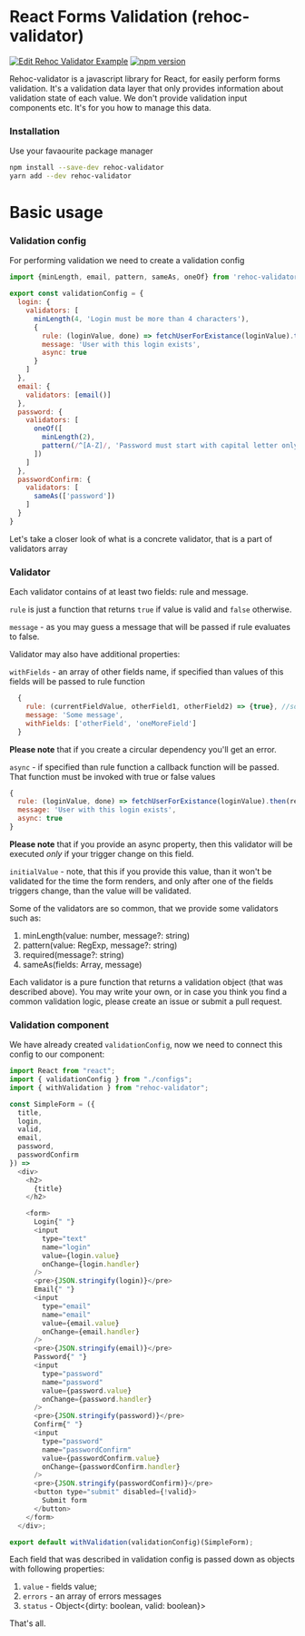 React Forms Validation (rehoc-validator)
======
[![Edit Rehoc Validator Example](https://img.shields.io/badge/CodeSandbox-demo-blue.svg)](https://codesandbox.io/s/qxNYvy53)
[![npm version](https://img.shields.io/npm/v/rehoc-validator.svg)](https://www.npmjs.com/package/rehoc-validator)

Rehoc-validator is a javascript library for React, for easily perform forms validation. It's a validation data layer that only provides information about validation state of each value. We don't provide validation input components etc. It's for you how to manage this data.

### Installation
Use your favaourite package manager
```bash
npm install --save-dev rehoc-validator
yarn add --dev rehoc-validator
```

Basic usage
======
### Validation config
For performing validation we need to create a validation config
```javascript
import {minLength, email, pattern, sameAs, oneOf} from 'rehoc-validator'

export const validationConfig = {
  login: {
    validators: [
      minLength(4, 'Login must be more than 4 characters'),
      {
        rule: (loginValue, done) => fetchUserForExistance(loginValue).then(result => done(result)),
        message: 'User with this login exists',
        async: true
      }
    ]
  },
  email: {
    validators: [email()]
  },
  password: {
    validators: [
      oneOf([
        minLength(2),
        pattern(/^[A-Z]/, 'Password must start with capital letter only')
      ])
    ]
  },
  passwordConfirm: {
    validators: [
      sameAs(['password'])
    ]
  }
}
```

Let's take a closer look of what is a concrete validator, that is a part of validators array

### Validator
Each validator contains of at least two fields: rule and message.

`rule` is just a function that returns `true` if value is valid and `false` otherwise.

`message` - as you may guess a message that will be passed if rule evaluates to false.

Validator may also have additional properties:

`withFields` - an array of other fields name, if specified than values of this fields will be passed to rule function

```javascript
  {
    rule: (currentFieldValue, otherField1, otherField2) => {true}, //some logic
    message: 'Some message',
    withFields: ['otherField', 'oneMoreField']
  }
```

**Please note** that if you create a circular dependency you'll get an error.

`async` - if specified than rule function a callback function will be passed. That function must be invoked with true or false values 

```javascript
{
  rule: (loginValue, done) => fetchUserForExistance(loginValue).then(result => done(result)),
  message: 'User with this login exists',
  async: true
}
```

**Please note** that if you provide an async property, then this validator will be executed *only* if your trigger change on this field.

`initialValue` - note, that this if you provide this value, than it won't be validated for the time the form renders, and only after one of the fields triggers change, than the value will be validated.

Some of the validators are so common, that we provide some validators such as:

1. minLength(value: number, message?: string)
2. pattern(value: RegExp, message?: string)
3. required(message?: string)
4. sameAs(fields: Array<string>, message)

Each validator is a pure function that returns a validation object (that was described above). You may write your own, or in case you think you find a common validation logic, please create an issue or submit a pull request.

### Validation component

We have already created `validationConfig`, now we need to connect this config to our component:

```javascript
import React from "react";
import { validationConfig } from "./configs";
import { withValidation } from "rehoc-validator";

const SimpleForm = ({
  title,
  login,
  valid,
  email,
  password,
  passwordConfirm
}) =>
  <div>
    <h2>
      {title}
    </h2>

    <form>
      Login{" "}
      <input
        type="text"
        name="login"
        value={login.value}
        onChange={login.handler}
      />
      <pre>{JSON.stringify(login)}</pre>
      Email{" "}
      <input
        type="email"
        name="email"
        value={email.value}
        onChange={email.handler}
      />
      <pre>{JSON.stringify(email)}</pre>
      Password{" "}
      <input
        type="password"
        name="password"
        value={password.value}
        onChange={password.handler}
      />
      <pre>{JSON.stringify(password)}</pre>
      Confirm{" "}
      <input
        type="password"
        name="passwordConfirm"
        value={passwordConfirm.value}
        onChange={passwordConfirm.handler}
      />
      <pre>{JSON.stringify(passwordConfirm)}</pre>
      <button type="submit" disabled={!valid}>
        Submit form
      </button>
    </form>
  </div>;

export default withValidation(validationConfig)(SimpleForm);
```

Each field that was described in validation config is passed down as objects with following properties:

1. `value` - fields value;
2. `errors` - an array of errors messages
3. `status` - Object<{dirty: boolean, valid: boolean}>

That's all.
